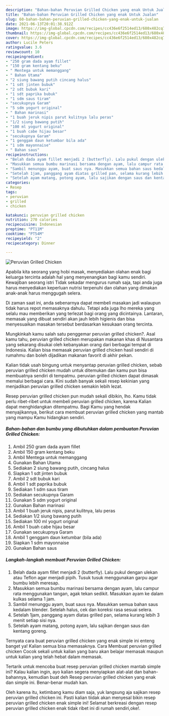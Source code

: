 ```yaml
---
description: "Bahan-bahan Peruvian Grilled Chicken yang enak Untuk Jualan"
title: "Bahan-bahan Peruvian Grilled Chicken yang enak Untuk Jualan"
slug: 60-bahan-bahan-peruvian-grilled-chicken-yang-enak-untuk-jualan
date: 2021-06-13T20:01:38.912Z
image: https://img-global.cpcdn.com/recipes/cc436e6f2514ed13/680x482cq70/peruvian-grilled-chicken-foto-resep-utama.jpg
thumbnail: https://img-global.cpcdn.com/recipes/cc436e6f2514ed13/680x482cq70/peruvian-grilled-chicken-foto-resep-utama.jpg
cover: https://img-global.cpcdn.com/recipes/cc436e6f2514ed13/680x482cq70/peruvian-grilled-chicken-foto-resep-utama.jpg
author: Lucile Peters
ratingvalue: 3.6
reviewcount: 10
recipeingredient:
- "250 gram dada ayam fillet"
- "150 gram kentang beku"
- " Mentega untuk memanggang"
- " Bahan Utama"
- "2 siung bawang putih cincang halus"
- "1 sdt jinten bubuk"
- "2 sdt bubuk kari"
- "1 sdt paprika bubuk"
- "1 sdm saus tiram"
- "secukupnya Garam"
- "5 sdm yogurt original"
- " Bahan marinasi"
- "1 buah jeruk nipis parut kulitnya lalu peras"
- "1/2 siung bawang putih"
- "100 ml yogurt original"
- "1 buah cabe hijau besar"
- "secukupnya Garam"
- "1 genggam daun ketumbar bila ada"
- "1 sdm mayonnaise"
- " Bahan saus"
recipeinstructions:
- "Belah dada ayam fillet menjadi 2 (butterfly). Lalu pukul dengan ulekan atau Teflon agar menjadi pipih. Tusuk tusuk menggunakan garpu agar bumbu lebih meresap."
- "Masukkan semua bumbu marinasi bersama dengan ayam, lalu campur rata menggunakan tangan, agak tekan sedikit. Masukkan ayam ke dalam kulkas selama 1 jam."
- "Sambil menunggu ayam, buat saus nya. Masukkan semua bahan saus kedalam blender. Setelah halus, cek dan koreksi rasa sesuai selera."
- "Setelah 1jam, panggang ayam diatas grilled pan, selama kurang lebih 3 menit setiap sisi nya."
- "Setelah ayam matang, potong ayam, lalu sajikan dengan saus dan kentang goreng."
categories:
- Resep
tags:
- peruvian
- grilled
- chicken

katakunci: peruvian grilled chicken 
nutrition: 270 calories
recipecuisine: Indonesian
preptime: "PT11M"
cooktime: "PT54M"
recipeyield: "2"
recipecategory: Dinner

---
```



![Peruvian Grilled Chicken](https://img-global.cpcdn.com/recipes/cc436e6f2514ed13/680x482cq70/peruvian-grilled-chicken-foto-resep-utama.jpg)

Apabila kita seorang yang hobi masak, menyediakan olahan enak bagi keluarga tercinta adalah hal yang menyenangkan bagi kamu sendiri. Kewajiban seorang istri Tidak sekadar mengurus rumah saja, tapi anda juga harus menyediakan keperluan nutrisi terpenuhi dan olahan yang dimakan anak-anak harus menggugah selera.

Di zaman  saat ini, anda sebenarnya dapat membeli masakan jadi walaupun tidak harus repot memasaknya dahulu. Tetapi ada juga lho mereka yang selalu mau memberikan yang terlezat bagi orang yang dicintainya. Lantaran, memasak yang dibuat sendiri akan jauh lebih higienis dan bisa menyesuaikan masakan tersebut berdasarkan kesukaan orang tercinta. 



Mungkinkah kamu salah satu penggemar peruvian grilled chicken?. Asal kamu tahu, peruvian grilled chicken merupakan makanan khas di Nusantara yang sekarang disukai oleh kebanyakan orang dari berbagai tempat di Indonesia. Kalian bisa memasak peruvian grilled chicken hasil sendiri di rumahmu dan boleh dijadikan makanan favorit di akhir pekan.

Kalian tidak usah bingung untuk menyantap peruvian grilled chicken, sebab peruvian grilled chicken mudah untuk ditemukan dan kamu pun bisa membuatnya sendiri di tempatmu. peruvian grilled chicken dapat dimasak memalui berbagai cara. Kini sudah banyak sekali resep kekinian yang menjadikan peruvian grilled chicken semakin lebih lezat.

Resep peruvian grilled chicken pun mudah sekali dibikin, lho. Kamu tidak perlu ribet-ribet untuk membeli peruvian grilled chicken, karena Kalian dapat menghidangkan ditempatmu. Bagi Kamu yang hendak menyajikannya, berikut cara membuat peruvian grilled chicken yang mantab yang mampu Kamu hidangkan sendiri.

<!--inarticleads1-->

##### Bahan-bahan dan bumbu yang dibutuhkan dalam pembuatan Peruvian Grilled Chicken:

1. Ambil 250 gram dada ayam fillet
1. Ambil 150 gram kentang beku
1. Ambil  Mentega untuk memanggang
1. Gunakan  Bahan Utama
1. Sediakan 2 siung bawang putih, cincang halus
1. Siapkan 1 sdt jinten bubuk
1. Ambil 2 sdt bubuk kari
1. Ambil 1 sdt paprika bubuk
1. Sediakan 1 sdm saus tiram
1. Sediakan secukupnya Garam
1. Gunakan 5 sdm yogurt original
1. Gunakan  Bahan marinasi
1. Ambil 1 buah jeruk nipis, parut kulitnya, lalu peras
1. Sediakan 1/2 siung bawang putih
1. Sediakan 100 ml yogurt original
1. Ambil 1 buah cabe hijau besar
1. Gunakan secukupnya Garam
1. Ambil 1 genggam daun ketumbar (bila ada)
1. Siapkan 1 sdm mayonnaise
1. Gunakan  Bahan saus




<!--inarticleads2-->

##### Langkah-langkah membuat Peruvian Grilled Chicken:

1. Belah dada ayam fillet menjadi 2 (butterfly). Lalu pukul dengan ulekan atau Teflon agar menjadi pipih. Tusuk tusuk menggunakan garpu agar bumbu lebih meresap.
1. Masukkan semua bumbu marinasi bersama dengan ayam, lalu campur rata menggunakan tangan, agak tekan sedikit. Masukkan ayam ke dalam kulkas selama 1 jam.
1. Sambil menunggu ayam, buat saus nya. Masukkan semua bahan saus kedalam blender. Setelah halus, cek dan koreksi rasa sesuai selera.
1. Setelah 1jam, panggang ayam diatas grilled pan, selama kurang lebih 3 menit setiap sisi nya.
1. Setelah ayam matang, potong ayam, lalu sajikan dengan saus dan kentang goreng.




Ternyata cara buat peruvian grilled chicken yang enak simple ini enteng banget ya! Kalian semua bisa memasaknya. Cara Membuat peruvian grilled chicken Cocok sekali untuk kalian yang baru akan belajar memasak maupun untuk kalian yang telah hebat dalam memasak.

Tertarik untuk mencoba buat resep peruvian grilled chicken mantab simple ini? Kalau kalian ingin, ayo kalian segera menyiapkan alat-alat dan bahan-bahannya, kemudian buat deh Resep peruvian grilled chicken yang enak dan simple ini. Benar-benar mudah kan. 

Oleh karena itu, ketimbang kamu diam saja, yuk langsung aja sajikan resep peruvian grilled chicken ini. Pasti kalian tiidak akan menyesal bikin resep peruvian grilled chicken enak simple ini! Selamat berkreasi dengan resep peruvian grilled chicken enak tidak ribet ini di rumah sendiri,oke!.

